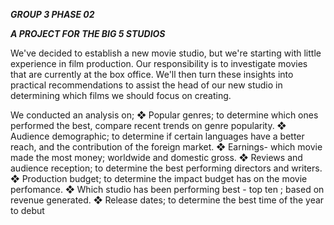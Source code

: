 ***GROUP 3 PHASE 02***

***A PROJECT FOR THE BIG 5 STUDIOS***

We've decided to establish a new movie studio, but we're starting with little experience in film production. 
Our responsibility is to investigate movies that are currently at the box office. 
We'll then turn these insights into practical recommendations to assist the head of our new studio in determining which films we should focus on creating.

We conducted an analysis on;
❖	Popular genres; to determine which ones performed the best, compare recent trends on genre popularity.
❖	Audience demographic; to determine if certain languages have a better reach, and the contribution of the foreign market.
❖	Earnings- which movie made the most money; worldwide and domestic gross.
❖	Reviews and audience reception; to determine the best performing directors and writers.
❖	Production budget; to determine the impact budget has on the movie perfomance.
❖	Which studio has been performing best - top ten ; based on revenue generated.
❖	Release dates; to determine the best time of the year to debut
